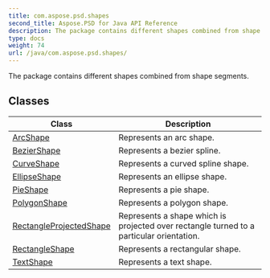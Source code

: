 ```yaml
---
title: com.aspose.psd.shapes
second_title: Aspose.PSD for Java API Reference
description: The package contains different shapes combined from shape segments.
type: docs
weight: 74
url: /java/com.aspose.psd.shapes/
---
```



The package contains different shapes combined from shape segments.


## Classes

| Class | Description |
| --- | --- |
| [ArcShape](../com.aspose.psd.shapes/arcshape) | Represents an arc shape. |
| [BezierShape](../com.aspose.psd.shapes/beziershape) | Represents a bezier spline. |
| [CurveShape](../com.aspose.psd.shapes/curveshape) | Represents a curved spline shape. |
| [EllipseShape](../com.aspose.psd.shapes/ellipseshape) | Represents an ellipse shape. |
| [PieShape](../com.aspose.psd.shapes/pieshape) | Represents a pie shape. |
| [PolygonShape](../com.aspose.psd.shapes/polygonshape) | Represents a polygon shape. |
| [RectangleProjectedShape](../com.aspose.psd.shapes/rectangleprojectedshape) | Represents a shape which is projected over rectangle turned to a particular orientation. |
| [RectangleShape](../com.aspose.psd.shapes/rectangleshape) | Represents a rectangular shape. |
| [TextShape](../com.aspose.psd.shapes/textshape) | Represents a text shape. |
